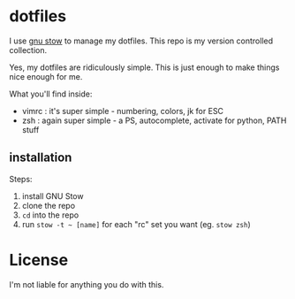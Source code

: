 # dotfiles

I use [gnu stow](http://brandon.invergo.net/news/2012-05-26-using-gnu-stow-to-manage-your-dotfiles.html) to manage my dotfiles. This repo is my version controlled collection. 

Yes, my dotfiles are ridiculously simple. This is just enough to make things
nice enough for me.

What you'll find inside:
  - vimrc : it's super simple - numbering, colors, jk for ESC
  - zsh : again super simple - a PS, autocomplete, activate for python, PATH stuff

## installation

Steps:
1. install GNU Stow
2. clone the repo
3. `cd` into the repo
4. run `stow -t ~ [name]` for each "rc" set you want (eg. `stow zsh`)

# License

I'm not liable for anything you do with this.

